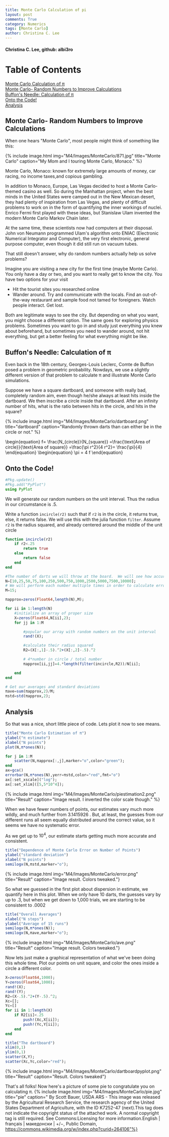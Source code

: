 ```yaml
---
title: Monte Carlo Calculation of pi
layout: post
comments: True
category: Numerics
tags: [Monte Carlo]
author: Christina C. Lee
---
```


#### Christina C. Lee, github: albi3ro

# Table of Contents
 <p><div class="lev1"><a href="#Monte-Carlo-Calculation-of-π-1">Monte Carlo Calculation of π</a></div><div class="lev2"><a href="#Monte-Carlo--Random-Numbers-to-Improve-Calculations-1.1">Monte Carlo- Random Numbers to Improve Calculations</a></div><div class="lev2"><a href="#Buffon's-Needle:-Calculation-of-π-1.2">Buffon's Needle: Calculation of π</a></div><div class="lev2"><a href="#Onto-the-Code!-1.3">Onto the Code!</a></div><div class="lev2"><a href="#Analysis-1.4">Analysis</a></div>

## Monte Carlo- Random Numbers to Improve Calculations

When one hears "Monte Carlo", most people might think of something like this:

{% include image.html img="M4/Images/MonteCarlo/871.jpg" title="Monte Carlo" caption="My Mom and I touring Monte Carlo, Monaco." %}

Monte Carlo, Monaco: known for extremely large amounts of money, car racing, no income taxes,and copious gambling.

In addition to Monaco, Europe, Las Vegas decided to host a Monte Carlo-themed casino as well.  So during the Manhattan project, when the best minds in the United States were camped out in the New Mexican desert, they had plenty of inspiration from Las Vegas, and plenty of difficult problems to work on in the form of quantifying the inner workings of nuclei.  Enrico Fermi first played with these ideas, but Stanislaw Ulam invented the modern Monte Carlo Markov Chain later.

At the same time, these scientists now had computers at their disposal.  John von Neumann programmed Ulam's algorithm onto ENIAC (Electronic Numerical Integrator and Computer), the very first electronic, general purpose computer, even though it did still run on vacuum tubes.

That still doesn't answer, why do random numbers actually help us solve problems?

Imagine you are visiting a new city for the first time (maybe Monte Carlo). You only have a day or two, and you want to really get to know the city.  You have two options for your visit

* Hit the tourist sites you researched online
* Wander around.  Try and communicate with the locals.  Find an out-of-the-way restaurant and sample food not tamed for foreigners.  Watch people interact.  Get lost.

Both are legitimate ways to see the city.  But depending on what you want, you might choose a different option.  The same goes for exploring physics problems.  Sometimes you want to go in and study just everything you knew about beforehand, but sometimes you need to wander around, not hit everything, but get a better feeling for what everything might be like.

## Buffon's Needle: Calculation of π
Even back in the 18th century, Georges-Louis Leclerc, Comte de Buffon posed a problem in geometric probability.  Nowdays, we use a slightly different version of that problem to calculate π and illustrate Monte Carlo simulations.

Suppose we have a square dartboard, and someone with really bad, completely random aim, even though he/she always at least hits inside the dartboard.  We then inscribe a circle inside that dartboard. After an infinity number of hits, what is the ratio between hits in the circle, and hits in the square?

{% include image.html img="M4/Images/MonteCarlo/dartboard.png" title="dartboard" caption="Randomly thrown darts than can either be in the circle or not." %}


\begin{equation}
    f= \frac{N_{circle}}{N_{square}} =\frac{\text{Area of circle}}{\text{Area of square}} =\frac{\pi r^2}{4 r^2}= \frac{\pi}{4}
\end{equation}
\begin{equation}
    \pi = 4 f
\end{equation}

## Onto the Code!


```julia
#Pkg.update()
#Pkg.add("PyPlot")
using PyPlot
```

We will generate our random numbers on the unit interval.  Thus the radius in our circumstance is $.5$.

 Write a function `incircle(r2)` such that if `r2` is in the circle, it returns true, else, it returns false.  We will use this with the julia function `filter`.  Assume `r2` is the radius squared, and already centered around the middle of the unit circle


```julia
function incircle(r2)
    if r2<.25
        return true
    else
        return false
    end
end
```



```julia
#The number of darts we will throw at the board.  We will see how accurate different numbers are
N=[10,25,50,75,100,250,500,750,1000,2500,5000,7500,10000];
# We will perform each number multiple times in order to calculate error bars
M=15;
```


```julia
πapprox=zeros(Float64,length(N),M);

for ii in 1:length(N)
    #initialize an array of proper size
    X=zeros(Float64,N[ii],2);
    for jj in 1:M

        #popular our array with random numbers on the unit interval
        rand!(X);

        #calculate their radius squared
        R2=(X[:,1]-.5).^2+(X[:,2]-.5).^2

        # 4*number in circle / total number
        πapprox[ii,jj]=4.*length(filter(incircle,R2))/N[ii];

    end
end
```


```julia
# Get our averages and standard deviations
πave=sum(πapprox,2)/M;
πstd=std(πapprox,2);
```

## Analysis

So that was a nice, short little piece of code.  Lets plot it now to see means.


```julia
title("Monte Carlo Estimation of π")
ylabel("π estimate")
xlabel("N points")
plot(N,π*ones(N));

for j in 1:M
    scatter(N,πapprox[:,j],marker="o",color="green");
end
ax=gca()
errorbar(N,π*ones(N),yerr=πstd,color="red",fmt="o")
ax[:set_xscale]("log");
ax[:set_xlim]([5,5*10^4]);
```

{% include image.html img="M4/Images/MonteCarlo/piestimation2.png" title="Result" caption="Image result.  I inverted the color scale though." %}


When we have fewer numbers of points, our estimates vary much more wildly, and much further from 3.1415926 .
But, at least, the guesses from our different runs all seem equally distributed around the correct value, so it seems we have no systematic error.

As we get up to $10^4$, our estimate starts getting much more accurate and consistent.


```julia
title("Dependence of Monte Carlo Error on Number of Points")
ylabel("standard deviation")
xlabel("N points")
semilogx(N,πstd,marker="o");
```
{% include image.html img="M4/Images/MonteCarlo/error.png" title="Result" caption="Image result. Colors tweaked."}


So what we guessed in the first plot about dispersion in estimate, we quantify here in this plot.  When we only have 10 darts, the guesses vary by up to .3, but when we get down to 1,000 trials, we are starting to be consistent to .0002


```julia
title("Overall Averages")
xlabel("N steps")
ylabel("Average of 15 runs")
semilogx(N,π*ones(N));
semilogx(N,πave,marker="o");
```

{% include image.html img="M4/Images/MonteCarlo/ave.png" title="Result" caption="Image result. Colors tweaked."}


Now lets just make a graphical representation of what we've been doing this whole time.  Plot our points on unit square, and color the ones inside a circle a different color.


```julia
X=zeros(Float64,1000);
Y=zeros(Float64,1000);
rand!(X);
rand!(Y);
R2=(X-.5).^2+(Y-.5).^2;
Xc=[];
Yc=[]
for ii in 1:length(X)
    if R2[ii]<.25
        push!(Xc,X[ii]);
        push!(Yc,Y[ii]);
    end
end

title("The dartboard")
xlim(0,1)
ylim(0,1)
scatter(X,Y);
scatter(Xc,Yc,color="red");
```

{% include image.html img="M4/Images/MonteCarlo/dartboardpyplot.png" title="Result" caption="Result. Colors tweaked"}


That's all folks!
Now here's a picture of some pie to congratulate you on calculating π.
{% include image.html img="M4/Images/MonteCarlo/pie.jpg" title="pie" caption="
By Scott Bauer, USDA ARS - This image was released by the Agricultural Research Service, the research agency of the United States Department of Agriculture, with the ID K7252-47 (next).This tag does not indicate the copyright status of the attached work. A normal copyright tag is still required. See Commons:Licensing for more information.English | français | македонски | +/−, Public Domain, https://commons.wikimedia.org/w/index.php?curid=264106"%}
